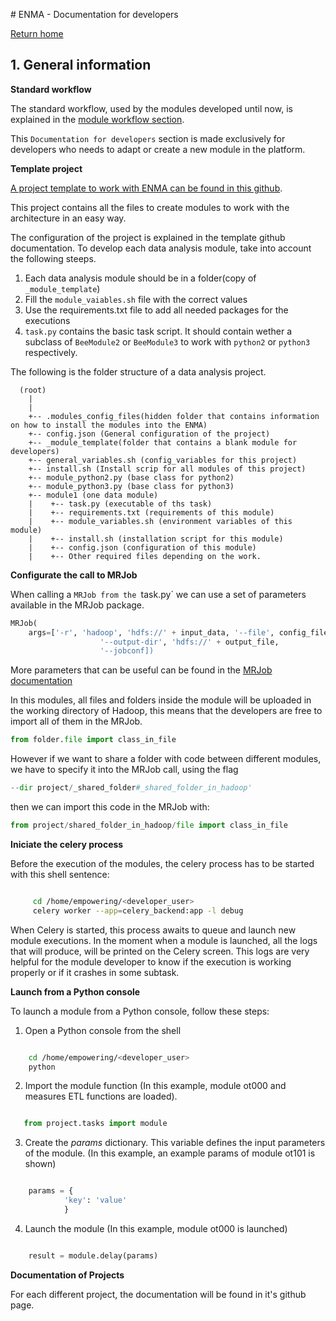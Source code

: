 # ENMA - Documentation for developers

[Return home](../README.md)

## 1. General information

**Standard workflow**

The standard workflow, used by the modules developed until now, is explained in the [module workflow section](../modules/workflow.md).

This `Documentation for developers` section is made exclusively for developers who needs to adapt or create a new module in the platform.

**Template project**

[A project template to work with ENMA can be found in this github](https://github.com/BeeGroup-cimne/project_template).

This project contains all the files to create modules to work with the architecture in an easy way.

The configuration of the project is explained in the template github documentation. To develop each data analysis module, take into account the following steeps.

1. Each data analysis module should be in a folder(copy of `_module_template`)
2. Fill the `module_vaiables.sh` file with the correct values
3. Use the requirements.txt file to add all needed packages for the executions
4. `task.py` contains the basic task script. It should contain wether a subclass of `BeeModule2` or `BeeModule3` to work with `python2` or `python3` respectively.

The following is the folder structure of a data analysis project.

      (root)
        |
        |
        +-- .modules_config_files(hidden folder that contains information on how to install the modules into the ENMA)
        +-- config.json (General configuration of the project)
        +-- _module_template(folder that contains a blank module for developers)
        +-- general_variables.sh (config_variables for this project)
        +-- install.sh (Install scrip for all modules of this project)
        +-- module_python2.py (base class for python2)
        +-- module_python3.py (base class for python3)
        +-- module1 (one data module)
        |    +-- task.py (executable of ths task)
        |    +-- requirements.txt (requirements of this module)
        |    +-- module_variables.sh (environment variables of this module)
        |    +-- install.sh (installation script for this module)
        |    +-- config.json (configuration of this module)
        |    +-- Other required files depending on the work.

**Configurate the call to MRJob**

When calling a `MRJob from the `task.py` we can use a set of parameters available in the MRJob package.

```python
MRJob(
    args=['-r', 'hadoop', 'hdfs://' + input_data, '--file', config_file, '-c', 'mrjob.conf',
                    '--output-dir', 'hdfs://' + output_file,
                    '--jobconf])
```

More parameters that can be useful can be found in the [MRJob documentation](https://pythonhosted.org/mrjob/)

In this modules, all files and folders inside the module will be uploaded in the working directory of Hadoop, this means that the developers are free to import all of them in the MRJob.
```python
from folder.file import class_in_file
```
However if we want to share a folder with code between different modules, we have to specify it into the MRJob call, using the flag

```python
--dir project/_shared_folder#_shared_folder_in_hadoop'
```
then we can import this code in the MRJob with:

```python
from project/shared_folder_in_hadoop/file import class_in_file
```


**Iniciate the celery process**

Before the execution of the modules, the celery process has to be started with this shell sentence:
```bash

     cd /home/empowering/<developer_user>
     celery worker --app=celery_backend:app -l debug
```
When Celery is started, this process awaits to queue and launch new module executions. In the moment when a module is launched, all the logs that will produce, will be printed on the Celery screen. This logs are very helpful for the module developer to know if the execution is working properly or if it crashes in some subtask.


**Launch from a Python console**

To launch a module from a Python console, follow these steps:

1. Open a Python console from the shell

```bash

    cd /home/empowering/<developer_user>
    python
```

2. Import the module function (In this example, module ot000 and measures ETL functions are loaded).

```python

   from project.tasks import module
```

3. Create the *params* dictionary. This variable defines the input parameters of the module. (In this example, an example params of module ot101 is shown)

```python

    params = {
            'key': 'value'
            }
```
4. Launch the module (In this example, module ot000 is launched)

```python

    result = module.delay(params)
```

**Documentation of Projects**

For each different project, the documentation will be found in it's github page.